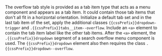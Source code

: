 The overflow tab style is provided as a tab item type that acts as a menu component and appears as a tab item. It could contain those tab items that don't all fit in a horizontal orientation. Initialize a default tab set and in the last tab item of the set, apply the additional classes `{{cssPrefix}}dropdown-trigger` and `.{{cssPrefix}}tabs__item--overflow`. Include an `<a>` element to contain the tab item label like the other tab items. After the `<a>` element, the `.{{cssPrefix}}dropdown` segment of a search overflow menu component is used. The `{{cssPrefix}}dropdown` element also then requires the class `.{{cssPrefix}}dropdown--overflow`.
